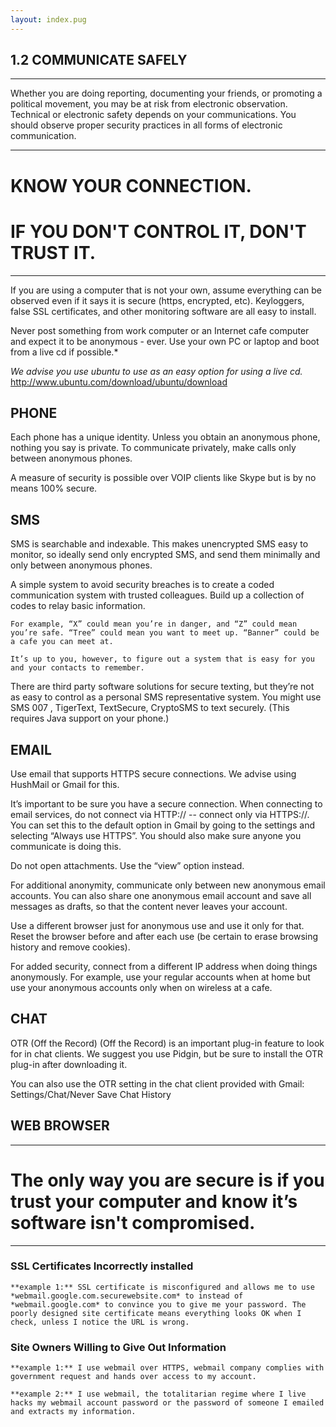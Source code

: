 ```yaml
---
layout: index.pug
---
```


## 1.2 COMMUNICATE SAFELY
------

Whether you are doing reporting, documenting your friends, or promoting a political movement, you may be at risk from electronic observation. Technical or electronic safety depends on your communications. You should observe proper security practices in all forms of electronic communication.

---

# KNOW YOUR CONNECTION.

# IF YOU DON'T CONTROL IT, DON'T TRUST IT.

---

If you are using a computer that is not your own, assume everything can be observed even if it says it is secure (https, encrypted, etc). Keyloggers, false SSL certificates, and other monitoring software are all easy to install.

Never post something from work computer or an Internet cafe computer and expect it to be anonymous - ever. Use your own PC or laptop and boot from a live cd if possible.*

*We advise you use ubuntu to use as an easy option for using a live cd.*
http://www.ubuntu.com/download/ubuntu/download

## PHONE

Each phone has a unique identity. Unless you obtain an anonymous phone, nothing you say is private. To communicate privately, make calls only between anonymous phones.  

A measure of security is possible over VOIP clients like Skype but is by no means 100% secure.

## SMS

SMS is searchable and indexable. This makes unencrypted SMS easy to monitor, so ideally send only encrypted SMS, and send them minimally and only between anonymous phones.

A simple system to avoid security breaches is to create a coded communication system with trusted colleagues. Build up a collection of codes to relay basic information.

```
For example, “X” could mean you’re in danger, and “Z” could mean you’re safe. “Tree” could mean you want to meet up. “Banner” could be a cafe you can meet at.

It’s up to you, however, to figure out a system that is easy for you and your contacts to remember.
```

There are third party software solutions for secure texting, but they’re not as easy to control as a personal SMS representative system. You might use SMS 007 , TigerText, TextSecure, CryptoSMS to text securely. (This requires Java support on your phone.)

## EMAIL

Use email that supports HTTPS secure connections. We advise using HushMail or Gmail for this.

It’s important to be sure you have a secure connection. When connecting to email services, do not connect via HTTP:// -- connect only via HTTPS://. You can set this to the default option in Gmail by going to the settings and selecting “Always use HTTPS”. You should also make sure anyone you communicate is doing this.

Do not open attachments. Use the “view” option instead.

For additional anonymity, communicate only between new anonymous email accounts. You can also share one anonymous email account and save all messages as drafts, so that the content never leaves your account.

Use a different browser just for anonymous use and use it only for that. Reset the browser before and after each use (be certain to erase browsing history and remove cookies).

For added security, connect from a different IP address when doing things anonymously. For example, use your regular accounts when at home but use your anonymous accounts only when on wireless at a cafe.

## CHAT

OTR (Off the Record) (Off the Record) is an important plug-in
feature to look for in chat clients. We suggest you use Pidgin, but be sure to install the OTR plug-in after downloading it.

You can also use the OTR setting in the chat client provided with Gmail: Settings/Chat/Never Save Chat History

## WEB BROWSER

---

# The only way you are secure is if you trust your computer and know it’s software isn't compromised.

---

### SSL Certificates Incorrectly installed

```
**example 1:** SSL certificate is misconfigured and allows me to use *webmail.google.com.securewebsite.com* to instead of *webmail.google.com* to convince you to give me your password. The poorly designed site certificate means everything looks OK when I check, unless I notice the URL is wrong.
```

### Site Owners Willing to Give Out Information

```
**example 1:** I use webmail over HTTPS, webmail company complies with government request and hands over access to my account.
```
```
**example 2:** I use webmail, the totalitarian regime where I live hacks my webmail account password or the password of someone I emailed and extracts my information.
```
